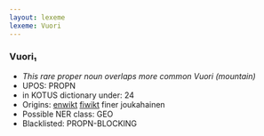 ```yaml
---
layout: lexeme
lexeme: Vuori
---
```


###  Vuori₁

* _This rare proper noun overlaps more common *Vuori* (mountain)_
* UPOS:  PROPN
* in KOTUS dictionary under:  24
* Origins: [enwikt](https://en.wiktionary.org/wiki/Vuori) [fiwikt](https://fi.wiktionary.org/wiki/Vuori) finer joukahainen 
* Possible NER class:  GEO
* Blacklisted:  PROPN-BLOCKING

